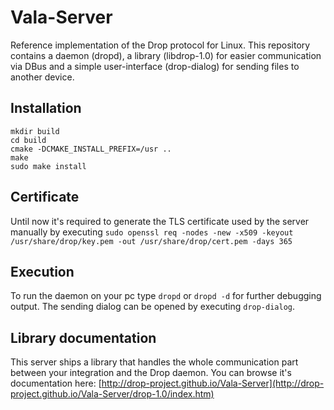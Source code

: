 # Vala-Server
Reference implementation of the Drop protocol for Linux. This repository contains a daemon (dropd), a library (libdrop-1.0) for easier communication via DBus and a simple user-interface (drop-dialog) for sending files to another device.

## Installation
```
mkdir build
cd build
cmake -DCMAKE_INSTALL_PREFIX=/usr ..
make
sudo make install
```

## Certificate
Until now it's required to generate the TLS certificate used by the server manually by executing `sudo openssl req -nodes -new -x509 -keyout /usr/share/drop/key.pem -out /usr/share/drop/cert.pem -days 365`

## Execution
To run the daemon on your pc type `dropd` or `dropd -d` for further debugging output. The sending dialog can be opened by executing `drop-dialog`.

## Library documentation
This server ships a library that handles the whole communication part between your integration and the Drop daemon. You can browse it's documentation here:
[http://drop-project.github.io/Vala-Server](http://drop-project.github.io/Vala-Server/drop-1.0/index.htm)
